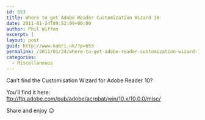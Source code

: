 ```yaml
---
id: 653
title: Where to get Adobe Reader Customization Wizard 10
date: 2011-01-24T09:52:09+00:00
author: Phil Wiffen
excerpt: |
layout: post
guid: http://www.kabri.uk/?p=653
permalink: /2011/01/24/where-to-get-adobe-reader-customization-wizard-10/
categories:
  - Miscellaneous
---
```

Can&#8217;t find the Customisation Wizard for Adobe Reader 10?

You&#8217;ll find it here: <ftp://ftp.adobe.com/pub/adobe/acrobat/win/10.x/10.0.0/misc/>

Share and enjoy 😉